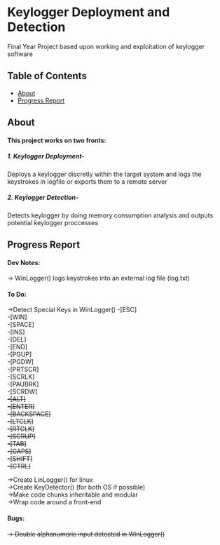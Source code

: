 # Keylogger Deployment and Detection
Final Year Project based upon working and exploitation of keylogger software

## Table of Contents

- [About](#about)
- [Progress Report](#progress)


## About <a name = "about"></a>

#### This project works on two fronts:
##### 1. Keylogger Deployment-
Deploys a keylogger discretly within the target system and logs the keystrokes in logfile or exports them to a remote server
            
##### 2. Keylogger Detection-
Detects keylogger by doing memory consumption analysis and outputs potential keylogger proccesses


## Progress Report <a name = "progress"></a>

#### Dev Notes:
-> WinLogger() logs keystrokes into an external log file (log.txt)


#### To Do:
->Detect Special Keys in WinLogger()
-[ESC]      
-[WIN]      
-[SPACE]    
-[INS]      
-[DEL]      
-[END]      
-[PGUP]     
-[PGDW]     
-[PRTSCR]   
-[SCRLK]    
-[PAUBRK]   
-[SCRDW]    
~~-[ALT]~~  
~~-[ENTER]~~            
~~-[BACKSPACE]~~        
~~-[LTCLK]~~            
~~-[RTCLK]~~            
~~-[SCRUP]~~            
~~-[TAB]~~  
~~-[CAPS]~~             
~~-[SHIFT]~~            
~~-[CTRL]~~             
                   
->Create LinLogger() for linux      
->Create KeyDetector() (for both OS if possible)            
->Make code chunks inheritable and modular      
->Wrap code around a front-end      

#### Bugs:
~~-> Double alphanumeric input detected in WinLogger()~~
